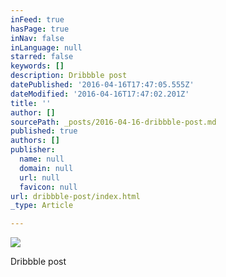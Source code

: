 ```yaml
---
inFeed: true
hasPage: true
inNav: false
inLanguage: null
starred: false
keywords: []
description: Dribbble post
datePublished: '2016-04-16T17:47:05.555Z'
dateModified: '2016-04-16T17:47:02.201Z'
title: ''
author: []
sourcePath: _posts/2016-04-16-dribbble-post.md
published: true
authors: []
publisher:
  name: null
  domain: null
  url: null
  favicon: null
url: dribbble-post/index.html
_type: Article

---
```

![](https://the-grid-user-content.s3-us-west-2.amazonaws.com/f92c6db4-9e22-4d42-83a0-3017e22ab899.png)

Dribbble post